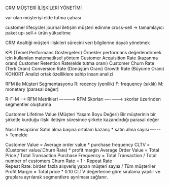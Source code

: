 CRM 
MÜŞTERİ İLİŞKİLERİ YÖNETİMİ 

var olan müşteriyi elde tutma çabası

customer lifecycle/ journal
iletişim
müşteri edinme 
cross-sell -> tamamlayıcı paket 
up-sell-> ürün yükseltme

CRM Analtiği
müşteri ilişkileri sürecini veri bilgilerine dayalı yönetmek

KPI (Temel Performans Göstergeleri)
Örnekler 
performans değerlendirmek için kullanılan matematiksel yöntem
Customer Acquisition Rate (kazanma oranı)
Customer Retention Rate(elde tutma oranı)
Customer Churn Rate (Terk Oranı)
Conversion Rate (Dönüşüm Oranı)
Growth Rate (Büyüme Oranı)
KOHORT Analizi
ortak özelliklere sahip insan analizi

RFM ile Müşteri Segmentasyonu 
R: recency (yenilik)
F: frequency (sıklık)
M: monetary (parasal değer)

R-F-M —-> RFM Metrikleri —---> RFM Skorları  —----> skorlar üzerinden segmentler oluşturma



Customer Lifetime Value (Müşteri Yaşam Boyu Değeri)
Bir müşterinin bir şirketle kurduğu ilişki iletişim süresince şirkete kazandırdığı parasal değer

Nasıl hesaplanır
Satın alma başına ortalam kazanç * satın alma sayısı —---> Temelde 

Customer Value = Average order value * purchase frequency
CLTV = (Customer value/.Churn Rate) * profit margin
Average Order Value = Total Price / Total Transaction
Purchase Frequency = Total Transaction / Total number of customers
Churn Rate = 1 - Repeat Rate   
 Repeat Rate: birden fazla alışveriş yapan müşteri sayısı / Tüm müşteriler
Profit Margin = Total price * 0.10
CLTV değerlerine göre sıralama yapılır ve gruplara ayrılarak segmentlere ayrılması sağlanır.
